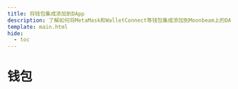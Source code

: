 ```yaml
---
title: 将钱包集成添加到DApp
description: 了解如何将MetaMask和WalletConnect等钱包集成添加到Moonbeam上的DApp，以便用户可以自动连接到他们的钱包。
template: main.html
hide:
  - toc
---
```


<h1 class='subsection-title'>钱包</h1>
<div class='subsection-wrapper'></div>